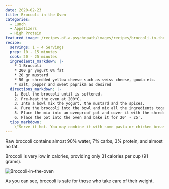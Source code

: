 ```yaml
---
date: 2020-02-23
title: Broccoli in the Oven
categories:
  - Lunch
  - Appetizers
  - High Protein
featured_image: /recipes-of-a-psychopath/images/recipes/broccoli-in-the-oven-2.jpg
recipe:
  servings: 1 - 4 Servings
  prep: 10 - 15 minutes
  cook: 20 - 25 minutes
  ingredients_markdown: |-
    * 1 Broccoli
    * 200 gr yogurt 0% fat
    * 20 gr mustard
    * 50 gr shredded yellow cheese such as swiss cheese, gouda etc.
    * salt, pepper and sweet paprika as desired
  directions_markdown: |-
    1. Boil the broccoli until is softened.
    2. Pre-heat the oven at 200°C.
    3. Into a bowl mix the yogurt, the mustard and the spices.
    4. Pure the broccoli into the bowl and mix all the ingredients together.
    5. Place the mix into an ovenproof pot and cover it with the shredded cheese.
    6. Place the pot into the oven and bake it for 20' - 25'.
  tips_markdown:
    \"Serve it hot. You may combine it with some pasta or chicken breast (or both). Enjoy! :) \" 
---
```

Raw broccoli contains almost 90% water, 7% carbs, 3% protein, and almost no fat.

Broccoli is very low in calories, providing only 31 calories per cup (91 grams).

![Broccoli-in-the-oven](/recipes-of-a-psychopath/images/recipes/broccoli-in-the-oven-1.jpg)

As you can see, broccoli is safe for those who take care of their weight.


